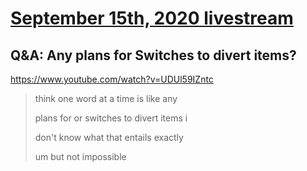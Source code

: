 # [September 15th, 2020 livestream](../2020-09-15.md)
## Q&A: Any plans for Switches to divert items?
https://www.youtube.com/watch?v=UDUl59IZntc
> think one word at a time is like any
> 
> plans for or switches to divert items i
> 
> don't know what that entails exactly
> 
> um but not impossible
> 
